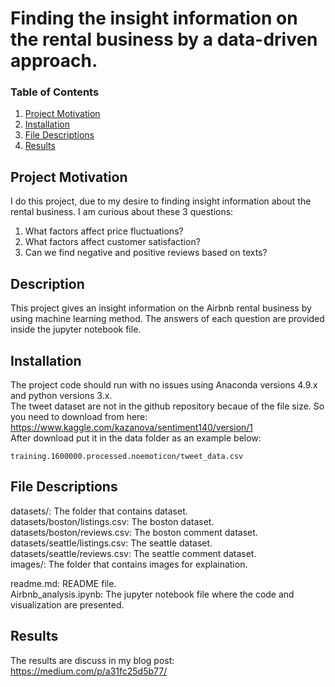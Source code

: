 # Finding the insight information on the rental business by a data-driven approach.
### Table of Contents 
1. [Project Motivation](#Project-Motivation)
2. [Installation](#Installation)
3. [File Descriptions](#File-Descriptions)
4. [Results](#Results)

## Project Motivation
I do this project, due to my desire to finding insight information about the rental business. I am curious about these 3 questions:
1. What factors affect price fluctuations?
2. What factors affect customer satisfaction?
3. Can we find negative and positive reviews based on texts?

## Description
This project gives an insight information on the Airbnb rental business by using machine learning method. 
The answers of each question are provided inside the jupyter notebook file. 

## Installation
The project code should run with no issues using Anaconda versions 4.9.x and python versions 3.x. </br>
The tweet dataset are not in the github repository becaue of the file size. So you need to download from here:
https://www.kaggle.com/kazanova/sentiment140/version/1 </br>
After download put it in the data folder as an example below: </br>
```
training.1600000.processed.noemoticon/tweet_data.csv
```
## File Descriptions
datasets/: The folder that contains dataset. <br/>
datasets/boston/listings.csv: The boston dataset. <br/>
datasets/boston/reviews.csv: The boston comment dataset. <br/>
datasets/seattle/listings.csv: The seattle dataset. <br/>
datasets/seattle/reviews.csv: The seattle comment dataset. <br/>
images/: The folder that contains images for explaination. <br/>

readme.md: README file. <br/>
Airbnb_analysis.ipynb: The jupyter notebook file where the code and visualization are presented.

## Results
The results are discuss in my blog post: <br/>
https://medium.com/p/a31fc25d5b77/
